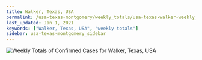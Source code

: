 ```yaml
---
title: Walker, Texas, USA
permalink: /usa-texas-montgomery/weekly_totals/usa-texas-walker-weekly_totals.html
last_updated: Jan 1, 2021
keywords: ["Walker, Texas, USA", "weekly totals"]
sidebar: usa-texas-montgomery_sidebar
---
```


![Weekly Totals of Confirmed Cases for Walker, Texas, USA](/covid_tracker/images/graphs/usa-texas-walker-weekly_totals_graph.png)
